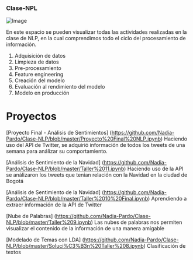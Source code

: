 



### Clase-NPL

![Image](https://miro.medium.com/max/997/1*jawjUxVmzZFZm3i_qgGpXg.png)

En este espacio se pueden visualizar todas las actividades realizadas en la clase de NLP, en la cual comprendimos todo el ciclo del procesamiento de información.

1.	Adquisición de datos
2.	Limpieza de datos
3.	Pre-procesamiento
4.	Feature engineering
5.	Creación del modelo
6.	Evaluación al rendimiento del modelo
7.	Modelo en producción

# Proyectos
[Proyecto Final - Análisis de Sentimientos] (https://github.com/Nadia-Pardo/Clase-NLP/blob/master/Proyecto%20Final%20NLP.ipynb)
Haciendo uso del API de Twitter, se adquirió información de todos los tweets de una semana para análizar su comportamiento.

[Análisis de Sentimiento de la Navidad] (https://github.com/Nadia-Pardo/Clase-NLP/blob/master/Taller%2011.ipynb)
Haciendo uso de la API se análizaron los tweets que tenian relación con la Navidad en la ciudad de Bogotá

[Análisis de Sentimiento de la Navidad] (https://github.com/Nadia-Pardo/Clase-NLP/blob/master/Taller%2010%20Final.ipynb)
Aprendiendo a extraer información de la API de Twitter

[Nube de Palabras] (https://github.com/Nadia-Pardo/Clase-NLP/blob/master/Taller%209.ipynb)
Las nubes de palabras nos permiten visualizar el contenido de la información de una manera amigable

[Modelado de Temas con LDA] (https://github.com/Nadia-Pardo/Clase-NLP/blob/master/Soluci%C3%B3n%20Taller%208.ipynb)
Clasificación de textos





